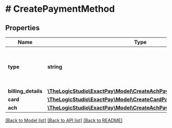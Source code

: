 # # CreatePaymentMethod

## Properties

Name | Type | Description | Notes
------------ | ------------- | ------------- | -------------
**type** | **string** | Indicates we are creating a &#x60;card&#x60; Payment Method. |
**billing_details** | [**\TheLogicStudio\ExactPay\Model\CreateAchPaymentMethodBillingDetails**](CreateAchPaymentMethodBillingDetails.md) |  |
**card** | [**\TheLogicStudio\ExactPay\Model\CreateCardPaymentMethodCard**](CreateCardPaymentMethodCard.md) |  |
**ach** | [**\TheLogicStudio\ExactPay\Model\CreateAchPaymentMethodAch**](CreateAchPaymentMethodAch.md) |  |

[[Back to Model list]](../../README.md#models) [[Back to API list]](../../README.md#endpoints) [[Back to README]](../../README.md)
